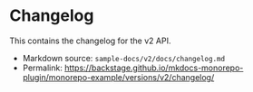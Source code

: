 # Changelog

This contains the changelog for the v2 API.

- Markdown source: `sample-docs/v2/docs/changelog.md`
- Permalink: <https://backstage.github.io/mkdocs-monorepo-plugin/monorepo-example/versions/v2/changelog/>